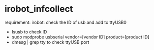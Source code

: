 # irobot_infcollect

requirement:
irobot: check the ID of usb and add to ttyUSB0
- lsusb to check ID
- sudo modprobe usbserial vendor=[vendor ID] product=[product ID]
- dmesg | grep tty to check ttyUSB port


